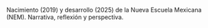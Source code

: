 Nacimiento (2019) y desarrollo (2025) de la Nueva Escuela Mexicana (NEM). 
Narrativa, reflexión y perspectiva.